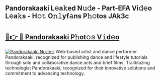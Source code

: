 ## Pandorakaaki L𝚎a𝚔ed N𝚞𝚍e - Part-EFA Vi𝚍𝚎o L𝚎a𝚔s - H𝚘𝚝 O𝚗𝚕yf𝚊ns P𝚑𝚘tos JAk3c

# <h2><a href="http://kfbddnd.oniu.top/?m=Pandorakaaki">🔗👉 🔴 Pandorakaaki P𝚑ot𝚘𝚜 V𝚒d𝚎o</a></h2>

[![Pandorakaaki Nu𝚍e𝚜](https://i.imgur.com/0qMVB7G.gif)](http://kfbddnd.oniu.top/?m=Pandorakaaki)
Web-based artist and dance performer Pandorakaaki, recognized for publishing dance and lifestyle tutorials through solo and collaborative dance acts and brief films. Trailblazing technologist Pandorakaaki, recognized for their innovative solutions and commitment to advancing technology.  
